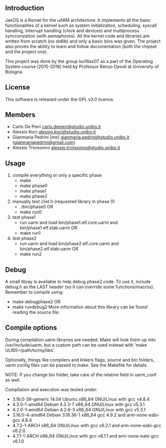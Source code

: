 Introduction
-------
JaeOS is a Kernel for the uARM architecture.
It implements all the basic functionalities of a kernel such as system initialization, scheduling, syscall handling,
interrupt handling (clock and devices) and  multiprocess syncronization (with semaphores).
All the kernel code and libraries are written from scratch (no stdlib) and only a basic bios was given.
The project also proves the ability to learn and follow documentation (both the chipset and the project one).

This project was done by the group lso16az07 as a part of the Operating System course (2015-2016) held by Professor Renzo Davoli at University of Bologna.

License
-------
This software is released under the GPL v3.0 licence.

Members
----------
 - Carlo De Pieri carlo.depieri@studio.unibo.it
 - Alessio Koci alessio.koci@studio.unibo.it
 - Gianmaria Pedrini [me] gianmaria.pedrini@studio.unibo.it (gianmariapedrini@gmail.com)
 - Alessio Trivisonno  alessio.trivisonno@studio.unibo.it

Usage
--------
1. compile everything or only a specific phase
    - make
    - make phase0
    - make phase1
    - make phase2
2. manually test clist.h (requested library in phase 0)
    - ./bin/phase0 OR
    - make run0
3. test phase1
    - run uarm and load bin/phase1.elf.core.uarm and bin/phase1.elf.stab.uarm OR
    - make run1
4. test phase2
    - run uarm and load bin/phase2.elf.core.uarm and bin/phase2.elf.stab.uarm OR
    - make run2

Debug
-----
A small libray is available to help debug phase2 code. To use it, include debug.h as
the LAST header (so it can override some functions/macros). Remember to compile using:
 - make debugphase2 OR 
 - make rundebug2
More information about this library can be found reading the source file.

Compile options
---------------
During compilation uarm libraries are needed. Make will look them up into /usr/include/uarm,
but a custom path can be used instead with 'make ULIBS=/path/to/my/libs'.

Optionally, things like compilers and linkers flags, source and bin folders, uarm config
files can be passed to make. See the Makefile for details.

NOTE: If you change bin folder, take care of the relative field in uarm_conf as well.

Compilation and execution was tested under:
 - 3.16.0-38-generic 14.04 Ubuntu x86\_64 GNU/Linux with gcc v4.8.4
 - 4.3.0-1-amd64 Debian 4.3.3-7 x86\_64 GNU/Linux with gcc v5.3.1
 - 4.2.0-1-amd64 Debian 4.2.6-3 x86\_64 GNU/Linux with gcc v5.3.1
 - 3.16.0-4-amd64 Debian 3.16.36-1 x86\_64 gcc 4.9.2 and arm-none-eabi-gcc 4.8.4
 - 4.7.2-1-ARCH x86\_64 GNU/Linux with gcc v6.2.1 and arm-none-eabi-gcc v6.2.0
 - 4.7.1-1-ARCH x86\_64 GNU/Linux with gcc v6.1.1 and arm-none-eabi-gcc v6.1.0
